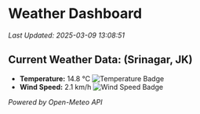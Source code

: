 
# Weather Dashboard

_Last Updated: 2025-03-09 13:08:51_

## Current Weather Data: (Srinagar, JK)
- **Temperature:** 14.8 °C ![Temperature Badge](https://img.shields.io/badge/Temperature-Low%20Temp-blue)
- **Wind Speed:** 2.1 km/h ![Wind Speed Badge](https://img.shields.io/badge/Wind%20Speed-Light%20Wind-blue)

*Powered by Open-Meteo API*
